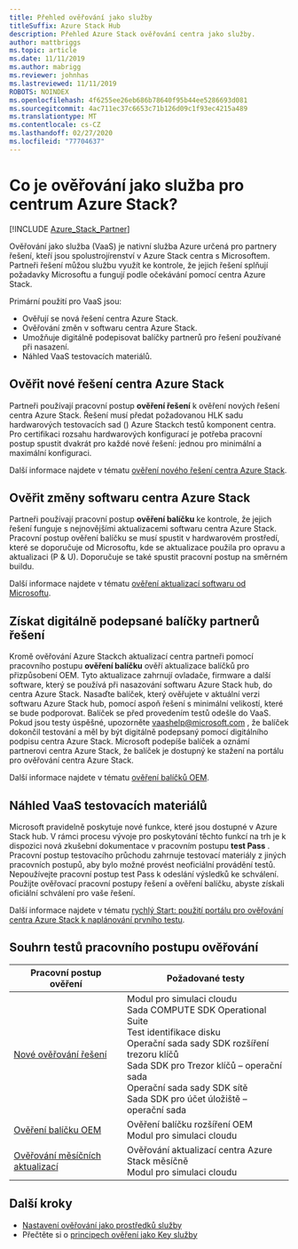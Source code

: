 ```yaml
---
title: Přehled ověřování jako služby
titleSuffix: Azure Stack Hub
description: Přehled Azure Stack ověřování centra jako služby.
author: mattbriggs
ms.topic: article
ms.date: 11/11/2019
ms.author: mabrigg
ms.reviewer: johnhas
ms.lastreviewed: 11/11/2019
ROBOTS: NOINDEX
ms.openlocfilehash: 4f6255ee26eb686b78640f95b44ee5286693d081
ms.sourcegitcommit: 4ac711ec37c6653c71b126d09c1f93ec4215a489
ms.translationtype: MT
ms.contentlocale: cs-CZ
ms.lasthandoff: 02/27/2020
ms.locfileid: "77704637"
---
```

# <a name="what-is-validation-as-a-service-for-azure-stack-hub"></a>Co je ověřování jako služba pro centrum Azure Stack?

[!INCLUDE [Azure_Stack_Partner](./includes/azure-stack-partner-appliesto.md)]

Ověřování jako služba (VaaS) je nativní služba Azure určená pro partnery řešení, kteří jsou spolustrojírenství v Azure Stack centra s Microsoftem. Partneři řešení můžou službu využít ke kontrole, že jejich řešení splňují požadavky Microsoftu a fungují podle očekávání pomocí centra Azure Stack.

Primární použití pro VaaS jsou:

- Ověřují se nová řešení centra Azure Stack.
- Ověřování změn v softwaru centra Azure Stack.
- Umožňuje digitálně podepisovat balíčky partnerů pro řešení používané při nasazení.
- Náhled VaaS testovacích materiálů.

## <a name="validate-a-new-azure-stack-hub-solution"></a>Ověřit nové řešení centra Azure Stack

Partneři používají pracovní postup **ověření řešení** k ověření nových řešení centra Azure Stack. Řešení musí předat požadovanou HLK sadu hardwarových testovacích sad () Azure Stackch testů komponent centra. Pro certifikaci rozsahu hardwarových konfigurací je potřeba pracovní postup spustit dvakrát pro každé nové řešení: jednou pro minimální a maximální konfiguraci.

Další informace najdete v tématu [ověření nového řešení centra Azure Stack](azure-stack-vaas-validate-solution-new.md).

## <a name="validate-changes-to-the-azure-stack-hub-software"></a>Ověřit změny softwaru centra Azure Stack

Partneři používají pracovní postup **ověření balíčku** ke kontrole, že jejich řešení funguje s nejnovějšími aktualizacemi softwaru centra Azure Stack. Pracovní postup ověření balíčku se musí spustit v hardwarovém prostředí, které se doporučuje od Microsoftu, kde se aktualizace použila pro opravu a aktualizaci (P & U). Doporučuje se také spustit pracovní postup na směrném buildu.

Další informace najdete v tématu [ověření aktualizací softwaru od Microsoftu](azure-stack-vaas-validate-microsoft-updates.md).

## <a name="get-digitally-signed-solution-partner-packages"></a>Získat digitálně podepsané balíčky partnerů řešení

Kromě ověřování Azure Stackch aktualizací centra partneři pomocí pracovního postupu **ověření balíčku** ověří aktualizace balíčků pro přizpůsobení OEM. Tyto aktualizace zahrnují ovladače, firmware a další software, který se používá při nasazování softwaru Azure Stack hub, do centra Azure Stack. Nasaďte balíček, který ověřujete v aktuální verzi softwaru Azure Stack hub, pomocí aspoň řešení s minimální velikostí, které se bude podporovat. Balíček se před provedením testů odešle do VaaS. Pokud jsou testy úspěšné, upozorněte [vaashelp@microsoft.com](mailto:vaashelp@microsoft.com) , že balíček dokončil testování a měl by být digitálně podepsaný pomocí digitálního podpisu centra Azure Stack. Microsoft podepíše balíček a oznámí partnerovi centra Azure Stack, že balíček je dostupný ke stažení na portálu pro ověřování centra Azure Stack.

Další informace najdete v tématu [ověření balíčků OEM](azure-stack-vaas-validate-oem-package.md).

## <a name="preview-vaas-test-collateral"></a>Náhled VaaS testovacích materiálů

Microsoft pravidelně poskytuje nové funkce, které jsou dostupné v Azure Stack hub. V rámci procesu vývoje pro poskytování těchto funkcí na trh je k dispozici nová zkušební dokumentace v pracovním postupu **test Pass** . Pracovní postup testovacího průchodu zahrnuje testovací materiály z jiných pracovních postupů, aby bylo možné provést neoficiální provádění testů. Nepoužívejte pracovní postup test Pass k odeslání výsledků ke schválení. Použijte ověřovací pracovní postupy řešení a ověření balíčku, abyste získali oficiální schválení pro vaše řešení.

Další informace najdete v tématu [rychlý Start: použití portálu pro ověřování centra Azure Stack k naplánování prvního testu](azure-stack-vaas-schedule-test-pass.md).

## <a name="validation-workflow-tests-summary"></a>Souhrn testů pracovního postupu ověřování

| Pracovní postup ověření | Požadované testy |
|----|------------|
| [Nové ověřování řešení](azure-stack-vaas-validate-solution-new.md) | Modul pro simulaci cloudu<br>Sada COMPUTE SDK Operational Suite<br>Test identifikace disku<br>Operační sada sady SDK rozšíření trezoru klíčů<br>Sada SDK pro Trezor klíčů – operační sada<br>Operační sada sady SDK sítě<br>Sada SDK pro účet úložiště – operační sada<br> |
| [Ověření balíčku OEM](azure-stack-vaas-validate-oem-package.md) | Ověření balíčku rozšíření OEM<br>Modul pro simulaci cloudu |
| [Ověřování měsíčních aktualizací](azure-stack-vaas-validate-microsoft-updates.md) | Ověřování aktualizací centra Azure Stack měsíčně<br>Modul pro simulaci cloudu<br> |

## <a name="next-steps"></a>Další kroky

- [Nastavení ověřování jako prostředků služby](azure-stack-vaas-set-up-resources.md)
- Přečtěte si o [principech ověření jako Key služby](azure-stack-vaas-key-concepts.md)
